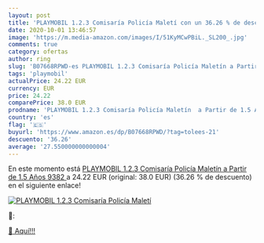 ```yaml
---
layout: post
title: 'PLAYMOBIL 1.2.3 Comisaría Policía Maletí con un 36.26 % de descuento'
date: 2020-10-01 13:46:57
image: 'https://m.media-amazon.com/images/I/51KyMCwPBiL._SL200_.jpg'
comments: true
category: ofertas
author: ring
slug: 'B07668RPWD-es PLAYMOBIL 1.2.3 Comisaría Policía Maletín a Partir de 1.5...'
tags: 'playmobil'
actualPrice: 24.22 EUR
currency: EUR
price: 24.22
comparePrice: 38.0 EUR
prodname: 'PLAYMOBIL 1.2.3 Comisaría Policía Maletín  a Partir de 1.5 Años  9382 '
country: 'es'
flag: '🇪🇸'
buyurl: 'https://www.amazon.es/dp/B07668RPWD/?tag=tolees-21'
descuento: '36.26'
average: '27.550000000000004'
---
```


En este momento está [PLAYMOBIL 1.2.3 Comisaría Policía Maletín  a Partir de 1.5 Años  9382 ](https://www.amazon.es/dp/B07668RPWD/?tag=tolees-21) a 24.22 EUR (original: 38.0 EUR) (36.26 %  de descuento) en el siguiente enlace!

[![PLAYMOBIL 1.2.3 Comisaría Policía Maletí](https://m.media-amazon.com/images/I/51KyMCwPBiL._SL200_.jpg)](https://www.amazon.es/dp/B07668RPWD/?tag=tolees-21)

🔎:


[🛒 Aquí!!!](https://www.amazon.es/dp/B07668RPWD/?tag=tolees-21)
